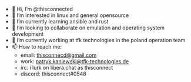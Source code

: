 - 👋 Hi, I’m @thisconnected
- 👀 I’m interested in linux and general opensource
- 🌱 I’m currently learning ansible and rust
- 💞️ I’m looking to collaborate on emulation and operating system development
- 🌱 I’m currently working at tfk technologies in the poland operation team
- 📫 How to reach me:
  - email: thisconnecd@gmail.com
  - work: patryk.kaniewski@tfk-technologies.de
  - irc: i lurk on libera.chat as thisconnect
  - discord: thisconnect#0548

<!---
thisconnected/thisconnected is a ✨ special ✨ repository because its `README.md` (this file) appears on your GitHub profile.
You can click the Preview link to take a look at your changes.
--->
